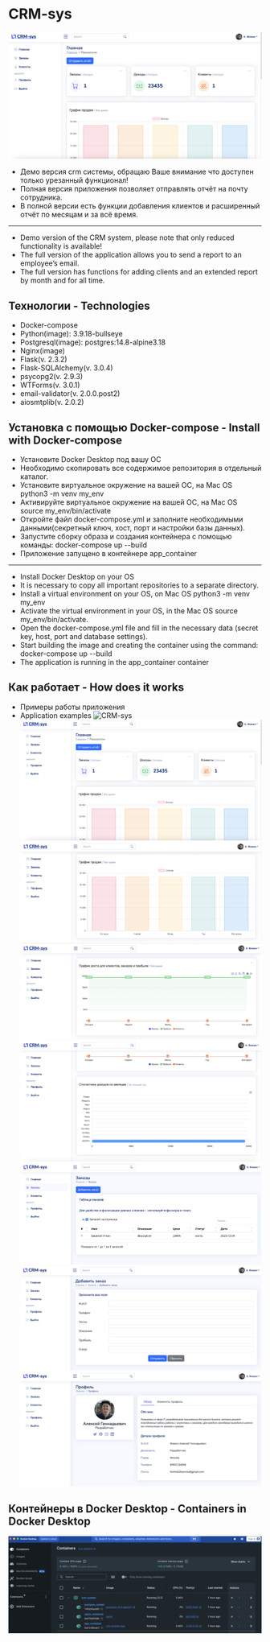  # CRM-sys
 ![CRM-sys](https://github.com/Alexey777F/crm-sys/blob/main/crm2.png)
 * Демо версия crm системы, обращаю Ваше внимание что доступен только урезанный функционал!
 * Полная версия приложения позволяет отправлять отчёт на почту сотрудника.
 * В полной версии есть функции добавления клиентов и расширенный отчёт по месяцам и за всё время.
 ___
 * Demo version of the CRM system, please note that only reduced functionality is available!
 * The full version of the application allows you to send a report to an employee’s email.
 * The full version has functions for adding clients and an extended report by month and for all time.
   
## Технологии - Technologies
 * Docker-compose
 * Python(image): 3.9.18-bullseye
 * Postgresql(image): postgres:14.8-alpine3.18
 * Nginx(image)
 * Flask(v. 2.3.2)
 * Flask-SQLAlchemy(v. 3.0.4)
 * psycopg2(v. 2.9.3)
 * WTForms(v. 3.0.1)
 * email-validator(v. 2.0.0.post2)
 * aiosmtplib(v. 2.0.2)
 
## Установка с помощью Docker-compose - Install with Docker-compose
 * Установите Docker Desktop под вашу ОС
 * Необходимо скопировать все содержимое репозитория в отдельный каталог.
 * Установите виртуальное окружение на вашей ОС, на Mac OS python3 -m venv my_env
 * Активируйте виртуальное окружение на вашей ОС, на Mac OS source my_env/bin/activate
 * Откройте файл docker-compose.yml и заполните необходимыми данными(секретный ключ, хост, порт и настройки базы данных).
 * Запустите сборку образа и создания контейнера с помощью команды: docker-compose up --build
 * Приложение запущено в контейнере app_container 
 ___
 * Install Docker Desktop on your OS
 * It is necessary to copy all important repositories to a separate directory.
 * Install a virtual environment on your OS, on Mac OS python3 -m venv my_env
 * Activate the virtual environment in your OS, in the Mac OS source my_env/bin/activate.
 * Open the docker-compose.yml file and fill in the necessary data (secret key, host, port and database settings).
 * Start building the image and creating the container using the command: docker-compose up --build
 * The application is running in the app_container container
   
## Как работает - How does it works
  * Примеры работы приложения
  * Application examples
  ![CRM-sys](https://github.com/Alexey777F/crm-sys/blob/main/crm1.png)
  ![CRM-sys](https://github.com/Alexey777F/crm-sys/blob/main/crm2.png)
  ![CRM-sys](https://github.com/Alexey777F/crm-sys/blob/main/crm3.png)
  ![CRM-sys](https://github.com/Alexey777F/crm-sys/blob/main/crm4.png)
  ![CRM-sys](https://github.com/Alexey777F/crm-sys/blob/main/crm5.png)
  ![CRM-sys](https://github.com/Alexey777F/crm-sys/blob/main/crm6.png)
  ![CRM-sys](https://github.com/Alexey777F/crm-sys/blob/main/crm7.png)
  ![CRM-sys](https://github.com/Alexey777F/crm-sys/blob/main/crm8.png)

## Контейнеры в Docker Desktop - Containers in Docker Desktop
  ![CRM-sys](https://github.com/Alexey777F/crm-sys/blob/main/crm9.png)

